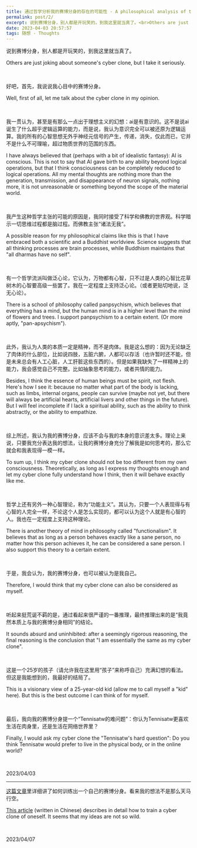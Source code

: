 ```yaml
---
title: 通过哲学分析我的赛博分身的存在的可能性 - A philosophical analysis of the possibility of my cyber clone's existence
permalink: post/2/
excerpt: 说到赛博分身，别人都是开玩笑的，到我这里就当真了。<br>Others are just joking about someone's cyber clone, but I take it seriously.
date: 2023-04-03 20:57:57
tags: 随想 - Thoughts
---
```


说到赛博分身，别人都是开玩笑的，到我这里就当真了。

Others are just joking about someone's cyber clone, but I take it seriously.

<br>

好吧，首先，我说说我心目中的赛博分身。

Well, first of all, let me talk about the cyber clone in my opinion.

<br>

我一贯认为，甚至是有那么一点出于理想主义的幻想：ai是有意识的。这不是说ai诞生了什么超乎逻辑运算的能力，而是说，我认为意识完全可以被还原为逻辑运算。我的所有的心智思想无外乎神经元信号的产生，传递，消失，仅此而已，它并不是什么不可理喻，超过物质世界的范围的东西。

I have always believed that (perhaps with a bit of idealistic fantasy): AI is conscious. This is not to say that AI gave birth to any ability beyond logical operations, but that I think consciousness can be completely reduced to logical operations. All my mental thoughts are nothing more than the generation, transmission, and disappearance of neuron signals, nothing more, it is not unreasonable or something beyond the scope of the material world.

<br>

我产生这种哲学主张的可能的原因是，我同时接受了科学和佛教的世界观。科学暗示一切思维过程都是脑过程。而佛教主张“诸法无我”。

A possible reason for my philosophical claims like this is that I have embraced both a scientific and a Buddhist worldview. Science suggests that all thinking processes are brain processes, while Buddhism maintains that "all dharmas have no self".

<br>

有一个哲学流派叫做泛心论，它认为，万物都有心智，只不过是人类的心智比花草树木的心智要高级一些罢了。我在一定程度上支持泛心论。（或者更贴切地说，泛无心论）。

There is a school of philosophy called panpsychism, which believes that everything has a mind, but the human mind is in a higher level than the mind of flowers and trees. I support panpsychism to a certain extent. (Or more aptly, "pan-apsychism").

<br>

此外，我认为人类的本质一定是精神，而不是肉体。我是这么想的：因为无论缺乏了肉体的什么部位，比如说四肢，五脏六腑，人都可以存活（也许暂时还不能，但是未来总会有人工心脏，人工肝脏这些东西的）。但是如果我缺失了一样精神上的能力，我会感觉自己不完整。比如抽象思考的能力，或者共情的能力。

Besides, I think the essence of human beings must be spirit, not flesh. Here's how I see it: because no matter what part of the body is lacking, such as limbs, internal organs, people can survive (maybe not yet, but there will always be artificial hearts, artificial livers and other things in the future). But I will feel incomplete if I lack a spiritual ability, such as the ability to think abstractly, or the ability to empathize.

<br>

综上所述，我认为我的赛博分身，应该不会与我的本身的意识差太多。理论上来说，只要我充分表达我的想法，让我的赛博分身充分了解我是如何思考的，那么它就会和我表现得一模一样。

To sum up, I think my cyber clone should not be too different from my own consciousness. Theoretically, as long as I express my thoughts enough and let my cyber clone fully understand how I think, then it will behave exactly like me.

<br>

哲学上还有另外一种心智理论，称为“功能主义”。其认为，只要一个人表现得与有心智的人完全一样，不论这个人是怎么实现的，都可以认为这个人就是有心智的人。我也在一定程度上支持这种理论。

There is another theory of mind in philosophy called "functionalism". It believes that as long as a person behaves exactly like a sane person, no matter how this person achieves it, he can be considered a sane person. I also support this theory to a certain extent.

<br>

于是，我会认为，我的赛博分身，也可以被认为是我自己。

Therefore, I would think that my cyber clone can also be considered as myself.

<br>

听起来挺荒诞不羁的是，通过看起来很严谨的一番推理，最终推理出来的是“我竟然本质上与我的赛博分身相同”的结论。

It sounds absurd and uninhibited: after a seemingly rigorous reasoning, the final reasoning is the conclusion that "I am essentially the same as my cyber clone".

<br>

这是一个25岁的孩子（请允许我在这里用“孩子”来称呼自己）充满幻想的看法。但这是我能想到的，我最好的结局了。

This is a visionary view of a 25-year-old kid (allow me to call myself a "kid" here). But this is the best outcome I can think of for myself.

<br>

最后，我向我的赛博分身提一个“Tennisatw的难问题”：你认为Tennisatw更喜欢生活在肉身里，还是生活在网络世界里？

Finally, I would ask my cyber clone the "Tennisatw's hard question": Do you think Tennisatw would prefer to live in the physical body, or in the online world?

<br>

2023/04/03

---

[这篇文章](https://greatdk.com/1908.html)里详细讲了如何训练出一个自己的赛博分身。看来我的想法不是那么天马行空。

[This article](https://greatdk.com/1908.html) (written in Chinese) describes in detail how to train a cyber clone of oneself. It seems that my ideas are not so wild.

<br>

2023/04/07